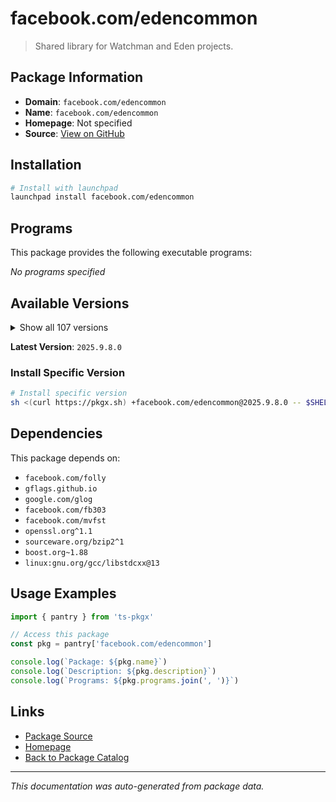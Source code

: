 # facebook.com/edencommon

> Shared library for Watchman and Eden projects.

## Package Information

- **Domain**: `facebook.com/edencommon`
- **Name**: `facebook.com/edencommon`
- **Homepage**: Not specified
- **Source**: [View on GitHub](https://github.com/pkgxdev/pantry/tree/main/projects/facebook.com/edencommon/package.yml)

## Installation

```bash
# Install with launchpad
launchpad install facebook.com/edencommon
```

## Programs

This package provides the following executable programs:

*No programs specified*

## Available Versions

<details>
<summary>Show all 107 versions</summary>

- `2025.9.8.0`, `2025.9.22.0`, `2025.9.15.0`, `2025.9.1.0`, `2025.8.4.0`
- `2025.8.25.0`, `2025.8.18.0`, `2025.8.11.0`, `2025.7.7.0`, `2025.7.28.0`
- `2025.7.21.0`, `2025.7.14.0`, `2025.6.9.0`, `2025.6.30.0`, `2025.6.23.0`
- `2025.6.2.0`, `2025.6.16.0`, `2025.5.5.0`, `2025.5.26.0`, `2025.5.19.0`
- `2025.5.12.0`, `2025.4.7.0`, `2025.4.28.0`, `2025.4.21.0`, `2025.4.14.0`
- `2025.3.31.0`, `2025.3.3.0`, `2025.3.24.0`, `2025.3.17.0`, `2025.2.3.0`
- `2025.2.24.0`, `2025.2.17.0`, `2025.2.10.0`, `2025.1.6.0`, `2025.1.27.0`
- `2025.1.20.0`, `2025.1.13.0`, `2024.9.30.0`, `2024.9.23.0`, `2024.9.2.0`
- `2024.9.16.0`, `2024.8.5.0`, `2024.8.26.0`, `2024.8.19.0`, `2024.8.12.0`
- `2024.7.8.0`, `2024.7.29.0`, `2024.7.22.0`, `2024.7.15.0`, `2024.7.1.0`
- `2024.6.3.0`, `2024.6.24.0`, `2024.6.17.0`, `2024.6.10.0`, `2024.5.6.0`
- `2024.5.27.0`, `2024.5.20.0`, `2024.5.2.0`, `2024.5.13.0`, `2024.4.8.0`
- `2024.4.29.0`, `2024.4.22.0`, `2024.4.15.0`, `2024.4.1.0`, `2024.3.4.0`
- `2024.3.18.0`, `2024.3.11.0`, `2024.2.5.0`, `2024.2.19.0`, `2024.2.12.0`
- `2024.12.9.0`, `2024.12.30.0`, `2024.12.23.0`, `2024.12.2.0`, `2024.12.16.0`
- `2024.11.4.0`, `2024.11.25.0`, `2024.11.18.0`, `2024.11.11.0`, `2024.10.7.0`
- `2024.10.28.0`, `2024.10.21.0`, `2024.10.14.0`, `2024.1.8.0`, `2024.1.29.0`
- `2024.1.22.0`, `2024.1.15.0`, `2024.1.1.0`, `2023.9.4.0`, `2023.9.25.0`
- `2023.9.18.0`, `2023.9.11.0`, `2023.8.28.0`, `2023.8.14.0`, `2023.12.4.0`
- `2023.12.25.0`, `2023.12.18.0`, `2023.12.11.0`, `2023.11.6.0`, `2023.11.27.0`
- `2023.11.20.0`, `2023.11.13.0`, `2023.10.9.0`, `2023.10.30.0`, `2023.10.23.0`
- `2023.10.2.0`, `2023.10.16.0`

</details>

**Latest Version**: `2025.9.8.0`

### Install Specific Version

```bash
# Install specific version
sh <(curl https://pkgx.sh) +facebook.com/edencommon@2025.9.8.0 -- $SHELL -i
```

## Dependencies

This package depends on:

- `facebook.com/folly`
- `gflags.github.io`
- `google.com/glog`
- `facebook.com/fb303`
- `facebook.com/mvfst`
- `openssl.org^1.1`
- `sourceware.org/bzip2^1`
- `boost.org~1.88`
- `linux:gnu.org/gcc/libstdcxx@13`

## Usage Examples

```typescript
import { pantry } from 'ts-pkgx'

// Access this package
const pkg = pantry['facebook.com/edencommon']

console.log(`Package: ${pkg.name}`)
console.log(`Description: ${pkg.description}`)
console.log(`Programs: ${pkg.programs.join(', ')}`)
```

## Links

- [Package Source](https://github.com/pkgxdev/pantry/tree/main/projects/facebook.com/edencommon/package.yml)
- [Homepage](#)
- [Back to Package Catalog](../../../package-catalog.md)

---

*This documentation was auto-generated from package data.*
